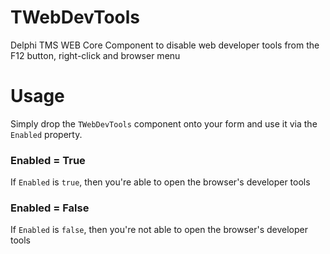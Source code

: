 # TWebDevTools
Delphi TMS WEB Core Component to disable web developer tools from the F12 button, right-click and browser menu

# Usage
Simply drop the `TWebDevTools` component onto your form and use it via the `Enabled` property.

### Enabled = True
If `Enabled` is `true`, then you're able to open the browser's developer tools

### Enabled = False
If `Enabled` is `false`, then you're not able to open the browser's developer tools
